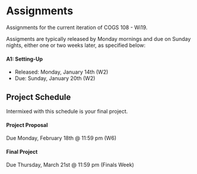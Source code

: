 # Assignments
Assignments for the current iteration of COGS 108 - Wi19. 

Assigments are typically released by Monday mornings and due on Sunday nights, either one or two weeks later, as specified below:

#### A1: Setting-Up
- Released: Monday, January 14th (W2)
- Due: Sunday, January 20th (W2)

## Project Schedule

Intermixed with this schedule is your final project.

#### Project Proposal
Due Monday, February 18th @ 11:59 pm (W6)

#### Final Project
Due Thursday, March 21st @ 11:59 pm (Finals Week)
